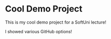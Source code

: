 # Cool Demo Project

This is my cool demo project for a SoftUni lecture!

I showed various GitHub options!
